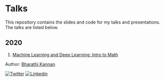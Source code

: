 # Talks

This repository contains the slides and code for my talks and presentations. The talks are listed below. 

## 2020
1. [Machine Learning and Deep Learning: Intro to Math](/2020-07-18_Machine_learning_and_Deep_learning_Webinar/)

Author: [Bharathi Kannan](https://bharathikannan.github.io/)

[![Twitter](https://img.shields.io/twitter/follow/bharathikannan?style=social)](https://twitter.com/bharathik_n)
[![Linkedin](https://img.shields.io/badge/-bharathikannann-blue?style=flat-square&logo=Linkedin&logoColor=white&link=https://www.linkedin.com/in/bharathikannann/)](https://www.linkedin.com/in/bharathikannann/)